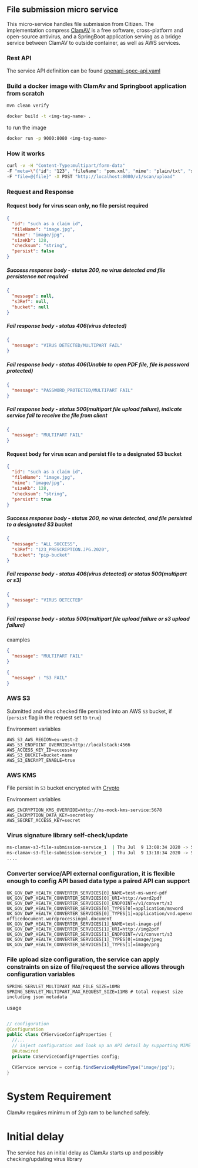 ## File submission micro service

This micro-service handles file submission from Citizen. The implementation compress [ClamAV](https://www.clamav.net)
is a free software, cross-platform and open-source antivirus, and a SpringBoot application serving as a bridge service
between ClamAV to outside container, as well as AWS services.

### Rest API

The service API definition can be found [openapi-spec-api.yaml](api-spec/openapi-spec.yaml)

### Build a docker image with ClamAv and Springboot application from scratch

```bash
mvn clean verify
```

```bash
docker build -t <img-tag-name> . 
```

to run the image

```bash
docker run -p 9000:8080 <img-tag-name>
```

### How it works

```bash
curl -v -H "Content-Type:multipart/form-data" 
-F "meta=\"{"id": "123", "fileName": "pom.xml", "mime": "plain/txt", "sizeKb": 128, "checksum": "checksum_string", "persist": false }\";type=application/json" 
-F "file=@{file}" -X POST "http://localhost:8080/v1/scan/upload"
```

### Request and Response

#### Request body for virus scan only, no file persist required

```json
{
  "id": "such as a claim id",
  "fileName": "image.jpg",
  "mime": "image/jpg",
  "sizeKb": 128,
  "checksum": "string",
  "persist": false
}
```

##### Success response body - status 200, no virus detected and file persistence not required

```json
{
  "message": null,
  "s3Ref": null,
  "bucket": null
}
```

##### Fail response body - status 406(virus detected)

```json
{
  "message": "VIRUS DETECTED/MULTIPART FAIL"
}
```

##### Fail response body - status 406(Unable to open PDF file, file is password protected)

```json
{
  "message": "PASSWORD_PROTECTED/MULTIPART FAIL"
}
```

##### Fail response body - status 500(multipart file upload failure), indicate service fail to receive the file from client

```json
{
  "message": "MULTIPART FAIL"
}
```

#### Request body for virus scan and persist file to a designated S3 bucket

```json
{
  "id": "such as a claim id",
  "fileName": "image.jpg",
  "mime": "image/jpg",
  "sizeKb": 128,
  "checksum": "string",
  "persist": true
}
```

##### Success response body - status 200, no virus detected, and file persisted to a designated S3 bucket

```json
{
  "message": "ALL SUCCESS",
  "s3Ref": "123_PRESCRIPTION.JPG.2020",
  "bucket": "pip-bucket"
}
```

##### Fail response body - status 406(virus detected) or status 500(multipart or s3)

```json
{
  "message": "VIRUS DETECTED"
}
```

##### Fail response body - status 500(multipart file upload failure or s3 upload failure)
examples

```json
{
  "message": "MULTIPART FAIL"
}
```
```json 
{
  "message" : "S3 FAIL"
}
```

### AWS S3

Submitted and virus checked file persisted into an AWS `S3` bucket, if (`persist` flag in the request set to `true`)

Environment variables

```properties
AWS_S3_AWS_REGION=eu-west-2
AWS_S3_ENDPOINT_OVERRIDE=http://localstack:4566
AWS_ACCESS_KEY_ID=accesskey
AWS_S3_BUCKET=bucket-name
AWS_S3_ENCRYPT_ENABLE=true
```

### AWS KMS

File persist in `S3` bucket encrypted
with [Crypto](https://gitlab.com/health-pdu/shared/govuk-data-cryptography)

Environment variables

```properties
AWS_ENCRYPTION_KMS_OVERRIDE=http://ms-mock-kms-service:5678
AWS_ENCRYPTION_DATA_KEY=secretkey
AWS_SECRET_ACCESS_KEY=secret
```

### Virus signature library self-check/update

```bash 
ms-clamav-s3-file-submission-service_1  | Thu Jul  9 13:08:34 2020 -> SelfCheck: Database status OK.
ms-clamav-s3-file-submission-service_1  | Thu Jul  9 13:18:34 2020 -> SelfCheck: Database status OK.
....
```

### Converter service/API external configuration, it is flexible enough to config API based data type a paired API can support

```properties
UK_GOV_DWP_HEALTH_CONVERTER_SERVICES[0]_NAME=test-ms-word-pdf
UK_GOV_DWP_HEALTH_CONVERTER_SERVICES[0]_URI=http://word2pdf
UK_GOV_DWP_HEALTH_CONVERTER_SERVICES[0]_ENDPOINT=/v1/convert/s3
UK_GOV_DWP_HEALTH_CONVERTER_SERVICES[0]_TYPES[0]=application/msword
UK_GOV_DWP_HEALTH_CONVERTER_SERVICES[0]_TYPES[1]=application/vnd.openxmlformats-officedocument.wordprocessingml.document
UK_GOV_DWP_HEALTH_CONVERTER_SERVICES[1]_NAME=test-image-pdf
UK_GOV_DWP_HEALTH_CONVERTER_SERVICES[1]_URI=http://img2pdf
UK_GOV_DWP_HEALTH_CONVERTER_SERVICES[1]_ENDPOINT=/v1/convert/s3
UK_GOV_DWP_HEALTH_CONVERTER_SERVICES[1]_TYPES[0]=image/jpeg
UK_GOV_DWP_HEALTH_CONVERTER_SERVICES[1]_TYPES[1]=image/png
```

### File upload size configuration, the service can apply constraints on size of file/request the service allows through configuration variables

```properties
SPRING_SERVLET_MULTIPART_MAX_FILE_SIZE=10MB    
SPRING_SERVLET_MULTIPART_MAX_REQUEST_SIZE=11MB # total request size including json metadata
```

usage

```java

// configuration
@Configuration
public class CVServiceConfigProperties {
  //...
  // inject configuration and look up an API detail by supporting MIME type
  @Autowired
  private CVServiceConfigProperties config;

  CVService service = config.findServiceByMimeType("image/jpg");
}
```

# System Requirement

ClamAv requires minimum of 2gb ram to be lunched safely.

# Initial delay

The service has an initial delay as ClamAv starts up and possibly checking/updating virus library
